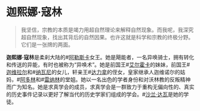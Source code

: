 # 迦熙娜·寇林

> 我坚信，宗教的本质是竭力用超自然理论来解释自然现象。而我呢，我深究超自然现象，找出其背后的自然因果。也许这就是科学和宗教的终极分野。它们是一张牌的两面。

**迦熙娜·寇林**是柔刹大陆的#[阿勒斯卡](locations/alethkar)女王。她是飓能者，一名异唤骑士，拥有转化和传送的异能，有时也被称为“异唤术”。她是前国王#[艾尔霍卡](characters/elhokar)的妹妹，前国王#[迦维拉尔](characters/gavilar)和#[纳瓦尼](characters/navani)的女儿，轩亲王#[达力拿](characters/dalinar)的侄女，皇家继承人迦维诺尔的姑妈，#[阿多林](characters/adolin)和#[雷纳林](characters/renarin)的堂姐。她以一名出色的学者身份和对沃林教的反叛精神而广为知名。她是求真学会的成员，求真学会是一群致力于重构无偏向性的、真实的历史事件记录以更好了解当代的历史学家们组成的学会。#[沙兰·达瓦](characters/shallan)是她的学徒。